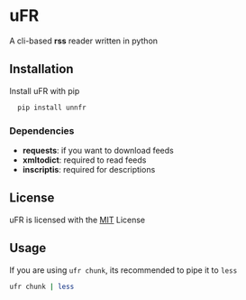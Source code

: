 # uFR 

A cli-based **rss** reader written in python




## Installation

Install uFR with pip

```bash
  pip install unnfr
```

### Dependencies

- **requests**: if you want to download feeds
- **xmltodict**: required to read feeds
- **inscriptis**: required for descriptions

## License

uFR is licensed with the [MIT](https://choosealicense.com/licenses/mit/) License

## Usage

If you are using `ufr chunk`, its recommended to pipe it to `less`
```bash
ufr chunk | less
```


